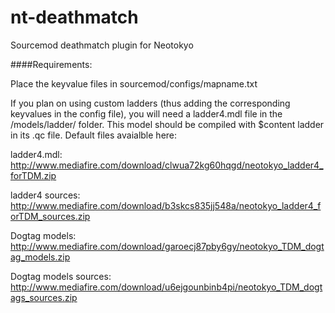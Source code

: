 # nt-deathmatch
Sourcemod deathmatch plugin for Neotokyo


####Requirements:

Place the keyvalue files in sourcemod/configs/mapname.txt

If you plan on using custom ladders (thus adding the corresponding keyvalues in the config file), you will need a ladder4.mdl file in the /models/ladder/ folder. This model should be compiled with $content ladder in its .qc file. 
Default files avaialble here:

ladder4.mdl: http://www.mediafire.com/download/clwua72kg60hqgd/neotokyo_ladder4_forTDM.zip

ladder4 sources: http://www.mediafire.com/download/b3skcs835jj548a/neotokyo_ladder4_forTDM_sources.zip


Dogtag models: http://www.mediafire.com/download/garoecj87pby6gy/neotokyo_TDM_dogtag_models.zip

Dogtag models sources: http://www.mediafire.com/download/u6ejgounbinb4pi/neotokyo_TDM_dogtags_sources.zip
